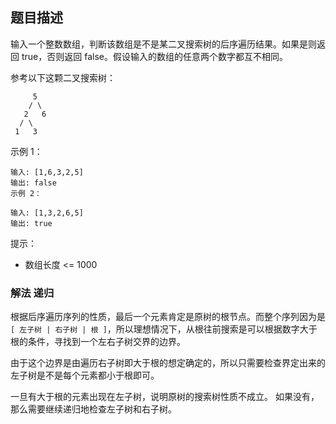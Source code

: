 ## 题目描述
输入一个整数数组，判断该数组是不是某二叉搜索树的后序遍历结果。如果是则返回 true，否则返回 false。假设输入的数组的任意两个数字都互不相同。

参考以下这颗二叉搜索树：
```
     5
    / \
   2   6
  / \
 1   3
```
示例 1：
```
输入: [1,6,3,2,5]
输出: false
示例 2：

输入: [1,3,2,6,5]
输出: true
```

提示：
- 数组长度 <= 1000

### 解法 递归
根据后序遍历序列的性质，最后一个元素肯定是原树的根节点。而整个序列因为是
`[ 左子树 | 右子树 | 根 ]`，所以理想情况下，从根往前搜索是可以根据数字大于根的条件，寻找到一个左右子树交界的边界。

由于这个边界是由遍历右子树即大于根的想定确定的，所以只需要检查界定出来的左子树是不是每个元素都小于根即可。

一旦有大于根的元素出现在左子树，说明原树的搜索树性质不成立。
如果没有，那么需要继续递归地检查左子树和右子树。